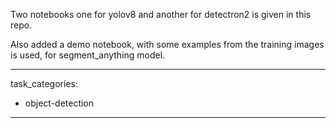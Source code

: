 Two notebooks one for yolov8 and another for detectron2 is given in this repo.

Also added a demo notebook, with some examples from the training images is used, for segment_anything model.




---
task_categories:
- object-detection
---

